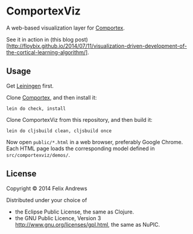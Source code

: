 # ComportexViz

A web-based visualization layer for
[Comportex](http://github.com/nupic-community/comportex/).

See it in action in (this blog
post)[http://floybix.github.io/2014/07/11/visualization-driven-development-of-the-cortical-learning-algorithm/].


## Usage

Get [Leiningen](http://leiningen.org/) first.

Clone [Comportex](http://github.com/nupic-community/comportex/), and then install it:

```
lein do check, install
```

Clone ComportexViz from this repository, and then build it:

```
lein do cljsbuild clean, cljsbuild once
```

Now open `public/*.html` in a web browser, preferably Google
Chrome. Each HTML page loads the corresponding model defined
in `src/comportexviz/demos/`.


## License

Copyright © 2014 Felix Andrews

Distributed under your choice of
* the Eclipse Public License, the same as Clojure.
* the GNU Public Licence, Version 3 http://www.gnu.org/licenses/gpl.html, the same as NuPIC.
